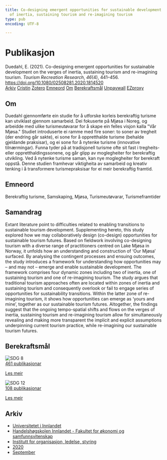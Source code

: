 ```yaml
---
title: Co-designing emergent opportunities for sustainable development on the verges
  of inertia, sustaining tourism and re-imagining tourism
type: pub
encoding: UTF-8

---
```

<h1>Publikasjon</h1>
<article id="csl-bib-container-A9XSJM43" class="csl-bib-container">
  <div class="csl-bib-body"> <div class="csl-entry">Duedahl, E. (2021). Co-designing emergent opportunities for sustainable development on the verges of inertia, sustaining tourism and re-imagining tourism. <i>Tourism Recreation Research</i>, <i>46</i>(4), 441–456. <a href="https://doi.org/10.1080/02508281.2020.1814520">https://doi.org/10.1080/02508281.2020.1814520</a></div> </div>
  <div class="csl-bib-buttons">
    <a href="#taxonomy-article-A9XSJM43" alt="archive" class="csl-bib-button">Arkiv</a>
    <a href="https://app.cristin.no/results/show.jsf?id=1831004" alt="Cristin" class="csl-bib-button">Cristin</a>
    <a href="http://zotero.org/groups/5881554/items/A9XSJM43" alt="Zotero" class="csl-bib-button">Zotero</a>
    <a href="#keywords-article-A9XSJM43" alt="keywords" class="csl-bib-button">Emneord</a>
    <a href="#about-article-A9XSJM43" alt="about_pub" class="csl-bib-button">Om</a>
    <a href="#sdg-article-A9XSJM43" alt="sdg" class="csl-bib-button">Berekraftsmål</a>
    <a href="https://www.tandfonline.com/doi/pdf/10.1080/02508281.2020.1814520?needAccess=true" alt="Unpaywall" class="csl-bib-button">Unpaywall</a>
    <a href="https://www.tandfonline.com/doi/pdf/10.1080/02508281.2020.1814520?needAccess=true" alt="EZproxy" class="csl-bib-button">EZproxy</a>
  </div>
  <div id="csl-bib-meta-container-A9XSJM43"></div>
</article>
<div id="csl-bib-meta-A9XSJM43" class="csl-bib-meta">
  <article id="about-article-A9XSJM43" class="about_pub-article">
    <h1>Om</h1>
    Duedahl gjennomførte ein studie for å utforske korleis berekraftig turisme kan utviklast gjennom samarbeid. Dei fokuserte på Mjøsa i Noreg, og arbeidde med ulike turismeutøvarar for å skape ein felles visjon kalla "Vår Mjøsa." Studiet introduserte ei ramme med fire soner: to soner av tregheit (der endring går sakte), ei sone for å oppretthalde turisme (behalde gjeldande praksisar), og ei sone for å nytenke turisme (innovative tilnærmingar). Funna tyder på at tradisjonell turisme ofte sit fast i tregheits- eller oppretthaldingssonene, og går glipp av moglegheiter for berekraftig utvikling. Ved å nytenke turisme saman, kan nye moglegheiter for berekraft oppstå. Denne studien framhevar viktigheita av samarbeid og kreativ tenking i å transformere turismepraksisar for ei meir berekraftig framtid.
  </article>
  <article id="keywords-article-A9XSJM43" class="keywords-article">
    <h1>Emneord</h1>
    Berekraftig turisme, Samskaping, Mjøsa, Turismeutøvarar, Turismeframtider
  </article>
  <article id="abstract-article-A9XSJM43" class="abstract-article">
    <h1>Samandrag</h1>
    Extant literature point to difficulties related to enabling transitions to sustainable tourism development. Supplementing hereto, this study explored how we may collaboratively design (co-design) opportunities for sustainable tourism futures. Based on fieldwork involving co-designing tourism with a diverse range of practitioners centred on Lake Mjøsa in Norway, it unfolds how an understanding and construction of ‘Our Mjøsa’ surfaced. By analysing the contingent processes and ensuing outcomes, the study introduces a framework for understanding how opportunities may – and may not – emerge and enable sustainable development. The framework comprises four dynamic zones including two of inertia, one of sustaining tourism and one of re-imagining tourism. The study argues that traditional tourism approaches often are located within zones of inertia and sustaining tourism and consequently overlook or fail to engage series of opportunities for sustainability transitions. Within the latter zone of re-imagining tourism, it shows how opportunities can emerge as ‘yours and mine’, together as our sustainable tourism futures. Altogether, the findings suggest that the ongoing tempo-spatial shifts and flows on the verges of inertia, sustaining tourism and re-imagining tourism allow for simultaneously revealing and making more transparent the implicit and explicit assumptions underpinning current tourism practice, while re-imagining our sustainable tourism futures.
  </article>
  <article id="sdg-article-A9XSJM43" class="sdg-article">
    <h1>Berekraftsmål</h1>
    <div class="sdg-container"><div id="sdg8" class="sdg">
        <img src="{{< params subfolder >}}images/sdg/sdg08_nn.png" class="image" alt="SDG 8">
        <div class="sdg-overlay">
          <a href="/nn/archive/?key=?sdg=8#archive" class="sdg-publication-count"><span>461</span> publikasjonar</a>
          <p><a href="https://fn.no/om-fn/fns-baerekraftsmaal/anstendig-arbeid-og-oekonomisk-vekst?lang=nno-NO" class="sdg-read-more">Les meir</a></p>
        </div>
      </div> <div id="sdg12" class="sdg">
        <img src="{{< params subfolder >}}images/sdg/sdg12_nn.png" class="image" alt="SDG 12">
        <div class="sdg-overlay">
          <a href="/nn/archive/?key=?sdg=12#archive" class="sdg-publication-count"><span>108</span> publikasjonar</a>
          <p><a href="https://fn.no/om-fn/fns-baerekraftsmaal/ansvarlig-forbruk-og-produksjon?lang=nno-NO" class="sdg-read-more">Les meir</a></p>
        </div>
      </div></div>
  </article>
  <article id="taxonomy-article-A9XSJM43" class="taxonomy-article">
    <h1>Arkiv</h1>
    <ul>
      <li>
        <a href="/nn/archive/?key=3DCRN523">Universitetet i Innlandet</a>
      </li>
      <li>
        <a href="/nn/archive/?key=DU8Q9LN9">Handelshøgskolen Innlandet - Fakultet for økonomi og samfunnsvitenskap</a>
      </li>
      <li>
        <a href="/nn/archive/?key=4LUWR3ZM">Institutt for organisasjon, ledelse, styring</a>
      </li>
      <li>
        <a href="/nn/archive/?key=L4LD5JU9">2020</a>
      </li>
      <li>
        <a href="/nn/archive/?key=XPRSCNB2">September</a>
      </li>
    </ul>
  </article>
</div>

